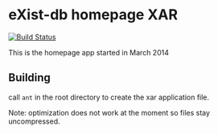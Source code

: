# eXist-db homepage XAR
[![Build Status](https://travis-ci.com/eXist-db/website.svg?branch=master)](https://travis-ci.com/eXist-db/website)

This is the homepage app started in March 2014

## Building

call `ant` in the root directory to create the xar application file.

Note: optimization does not work at the moment so files stay uncompressed.
